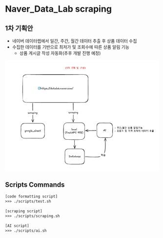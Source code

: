 # Naver_Data_Lab scraping

## 1차 기획안
- 네이버 데이터랩에서 일간, 주간, 월간 데이터 추출 후 상품 데이터 수집
- 수집한 데이터를 기반으로 최저가 및 조회수에 따른 상품 알림 기능
  - 상품 게시글 작성 자동화(추후 개발 진행 예정)
  
<img src="image/naver_store.png">

## Scripts Commands
```
[code formatting script]
>>> ./scripts/test.sh

[scraping script]
>>> ./scripts/scraping.sh

[AI script]
>>> ./scripts/ai.sh
```